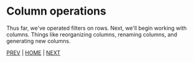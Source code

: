 # Column operations

Thus far, we've operated filters on rows. Next, we'll begin working
with columns. Things like reorganizing columns, renaming columns, and
generating new columns.

[PREV](/02_filtering_data/D.md) | [HOME](/README.md) | [NEXT](A.md)
